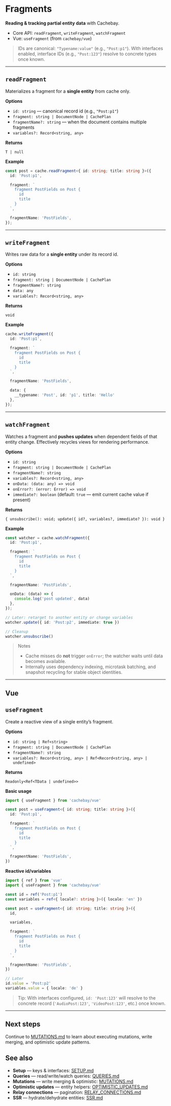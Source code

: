 # Fragments

**Reading & tracking partial entity data** with Cachebay.

* Core API: `readFragment`, `writeFragment`, `watchFragment`
* Vue: `useFragment` (from `cachebay/vue`)

> IDs are canonical: `"Typename:value"` (e.g., `"Post:p1"`). With interfaces enabled, interface IDs (e.g., `"Post:123"`) resolve to concrete types once known.

---

## `readFragment`

Materializes a fragment for a **single entity** from cache only.

**Options**

* `id: string` — canonical record id (e.g., `"Post:p1"`)
* `fragment: string | DocumentNode | CachePlan`
* `fragmentName?: string` — when the document contains multiple fragments
* `variables?: Record<string, any>`

**Returns**

`T | null`

**Example**

```ts
const post = cache.readFragment<{ id: string; title: string }>({
  id: 'Post:p1',

  fragment: `
    fragment PostFields on Post {
      id
      title
    }
  `,

  fragmentName: 'PostFields',
});
```

---

## `writeFragment`

Writes raw data for a **single entity** under its record id.

**Options**

* `id: string`
* `fragment: string | DocumentNode | CachePlan`
* `fragmentName?: string`
* `data: any`
* `variables?: Record<string, any>`

**Returns**

`void`

**Example**

```ts
cache.writeFragment({
  id: 'Post:p1',

  fragment: `
    fragment PostFields on Post {
      id
      title
    }
  `,

  fragmentName: 'PostFields',

  data: {
    __typename: 'Post', id: 'p1', title: 'Hello'
  },
});
```

---

## `watchFragment`

Watches a fragment and **pushes updates** when dependent fields of that entity change. Effectively recycles views for rendering performance.

**Options**

* `id: string`
* `fragment: string | DocumentNode | CachePlan`
* `fragmentName?: string`
* `variables?: Record<string, any>`
* `onData: (data: any) => void`
* `onError?: (error: Error) => void`
* `immediate?: boolean` (default: `true` — emit current cache value if present)

**Returns**

`{ unsubscribe(): void; update({ id?, variables?, immediate? }): void }`

**Example**

```ts
const watcher = cache.watchFragment({
  id: 'Post:p1',

  fragment: `
    fragment PostFields on Post {
      id
      title
    }
  `,

  fragmentName: 'PostFields',

  onData: (data) => {
    console.log('post updated', data)
  },
});

// Later: retarget to another entity or change variables
watcher.update({ id: 'Post:p2', immediate: true })

// Cleanup
watcher.unsubscribe()
```

> Notes
>
> * Cache misses do **not** trigger `onError`; the watcher waits until data becomes available.
> * Internally uses dependency indexing, microtask batching, and snapshot recycling for stable object identities.

---

## Vue

## `useFragment`

Create a reactive view of a single entity’s fragment.

**Options**

* `id: string | Ref<string>`
* `fragment: string | DocumentNode | CachePlan`
* `fragmentName?: string`
* `variables?: Record<string, any> | Ref<Record<string, any> | undefined>`

**Returns**

`Readonly<Ref<TData | undefined>>`

**Basic usage**

```ts
import { useFragment } from 'cachebay/vue'

const post = useFragment<{ id: string; title: string }>({
  id: 'Post:p1',

  fragment: `
    fragment PostFields on Post {
      id
      title
    }
  `,

  fragmentName: 'PostFields',
})
```

**Reactive id/variables**

```ts
import { ref } from 'vue'
import { useFragment } from 'cachebay/vue'

const id = ref('Post:p1')
const variables = ref<{ locale?: string }>({ locale: 'en' })

const post = useFragment<{ id: string; title: string }>({
  id,

  variables,

  fragment: `
    fragment PostFields on Post {
      id
      title
    }
  `,

  fragmentName: 'PostFields',
})

// Later
id.value = 'Post:p2'
variables.value = { locale: 'de' }
```

> Tip: With interfaces configured, `id: 'Post:123'` will resolve to the concrete record (`'AudioPost:123'`, `'VideoPost:123'`, etc.) once known.

---

## Next steps

Continue to [MUTATIONS.md](./MUTATIONS.md) to learn about executing mutations, write merging, and optimistic update patterns.

## See also

* **Setup** — keys & interfaces: [SETUP.md](./SETUP.md)
* **Queries** — read/write/watch queries: [QUERIES.md](./QUERIES.md)
* **Mutations** — write merging & optimistic: [MUTATIONS.md](./MUTATIONS.md)
* **Optimistic updates** — entity helpers: [OPTIMISTIC_UPDATES.md](./OPTIMISTIC_UPDATES.md)
* **Relay connections** — pagination: [RELAY_CONNECTIONS.md](./RELAY_CONNECTIONS.md)
* **SSR** — hydrate/dehydrate entities: [SSR.md](./SSR.md)
